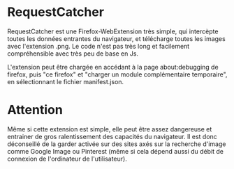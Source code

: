 # RequestCatcher

RequestCatcher est une Firefox-WebExtension très simple, qui intercèpte toutes les données entrantes du navigateur, et télécharge toutes les images avec l'extension .png. Le code n'est pas très long et facilement compréhensible avec très peu de base en Js.

L'extension peut être chargée en accédant à la page about:debugging de firefox, puis "ce firefox" et "charger un module complémentaire temporaire", en sélectionnant le fichier manifest.json. 

# Attention

Même si cette extension est simple, elle peut être assez dangereuse et entrainer de gros ralentissement des capacités du navigateur. Il est donc déconseillé de la garder activée sur des sites axés sur la recherche d'image comme Google Image ou Pinterest (même si cela dépend aussi du débit de connexion de l'ordinateur de l'utilisateur).
